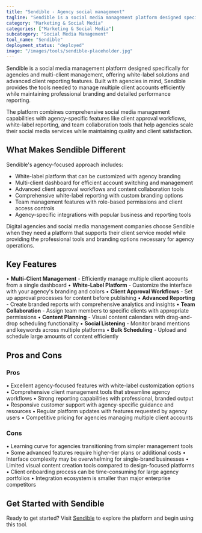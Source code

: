 ```yaml
---
title: "Sendible - Agency social management"
tagline: "Sendible is a social media management platform designed specifically for agencies and multi-client management, offering white-label solutions and advanced client reporting features..."
category: "Marketing & Social Media"
categories: ["Marketing & Social Media"]
subcategory: "Social Media Management"
tool_name: "Sendible"
deployment_status: "deployed"
image: "/images/tools/sendible-placeholder.jpg"
---
```


Sendible is a social media management platform designed specifically for agencies and multi-client management, offering white-label solutions and advanced client reporting features. Built with agencies in mind, Sendible provides the tools needed to manage multiple client accounts efficiently while maintaining professional branding and detailed performance reporting.

The platform combines comprehensive social media management capabilities with agency-specific features like client approval workflows, white-label reporting, and team collaboration tools that help agencies scale their social media services while maintaining quality and client satisfaction.

## What Makes Sendible Different

Sendible's agency-focused approach includes:
- White-label platform that can be customized with agency branding
- Multi-client dashboard for efficient account switching and management
- Advanced client approval workflows and content collaboration tools
- Comprehensive white-label reporting with custom branding options
- Team management features with role-based permissions and client access controls
- Agency-specific integrations with popular business and reporting tools

Digital agencies and social media management companies choose Sendible when they need a platform that supports their client service model while providing the professional tools and branding options necessary for agency operations.

## Key Features

• **Multi-Client Management** - Efficiently manage multiple client accounts from a single dashboard
• **White-Label Platform** - Customize the interface with your agency's branding and colors
• **Client Approval Workflows** - Set up approval processes for content before publishing
• **Advanced Reporting** - Create branded reports with comprehensive analytics and insights
• **Team Collaboration** - Assign team members to specific clients with appropriate permissions
• **Content Planning** - Visual content calendars with drag-and-drop scheduling functionality
• **Social Listening** - Monitor brand mentions and keywords across multiple platforms
• **Bulk Scheduling** - Upload and schedule large amounts of content efficiently

## Pros and Cons

### Pros
• Excellent agency-focused features with white-label customization options
• Comprehensive client management tools that streamline agency workflows
• Strong reporting capabilities with professional, branded output
• Responsive customer support with agency-specific guidance and resources
• Regular platform updates with features requested by agency users
• Competitive pricing for agencies managing multiple client accounts

### Cons
• Learning curve for agencies transitioning from simpler management tools
• Some advanced features require higher-tier plans or additional costs
• Interface complexity may be overwhelming for single-brand businesses
• Limited visual content creation tools compared to design-focused platforms
• Client onboarding process can be time-consuming for large agency portfolios
• Integration ecosystem is smaller than major enterprise competitors

## Get Started with Sendible

Ready to get started? Visit [Sendible](https://www.sendible.com/) to explore the platform and begin using this tool.